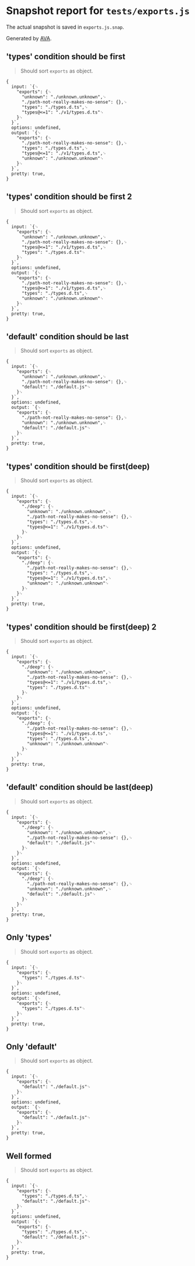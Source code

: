 # Snapshot report for `tests/exports.js`

The actual snapshot is saved in `exports.js.snap`.

Generated by [AVA](https://avajs.dev).

## 'types' condition should be first

> Should sort `exports` as object.

    {
      input: `{␊
        "exports": {␊
          "unknown": "./unknown.unknown",␊
          "./path-not-really-makes-no-sense": {},␊
          "types": "./types.d.ts",␊
          "types@<=1": "./v1/types.d.ts"␊
        }␊
      }`,
      options: undefined,
      output: `{␊
        "exports": {␊
          "./path-not-really-makes-no-sense": {},␊
          "types": "./types.d.ts",␊
          "types@<=1": "./v1/types.d.ts",␊
          "unknown": "./unknown.unknown"␊
        }␊
      }`,
      pretty: true,
    }

## 'types' condition should be first 2

> Should sort `exports` as object.

    {
      input: `{␊
        "exports": {␊
          "unknown": "./unknown.unknown",␊
          "./path-not-really-makes-no-sense": {},␊
          "types@<=1": "./v1/types.d.ts",␊
          "types": "./types.d.ts"␊
        }␊
      }`,
      options: undefined,
      output: `{␊
        "exports": {␊
          "./path-not-really-makes-no-sense": {},␊
          "types@<=1": "./v1/types.d.ts",␊
          "types": "./types.d.ts",␊
          "unknown": "./unknown.unknown"␊
        }␊
      }`,
      pretty: true,
    }

## 'default' condition should be last

> Should sort `exports` as object.

    {
      input: `{␊
        "exports": {␊
          "unknown": "./unknown.unknown",␊
          "./path-not-really-makes-no-sense": {},␊
          "default": "./default.js"␊
        }␊
      }`,
      options: undefined,
      output: `{␊
        "exports": {␊
          "./path-not-really-makes-no-sense": {},␊
          "unknown": "./unknown.unknown",␊
          "default": "./default.js"␊
        }␊
      }`,
      pretty: true,
    }

## 'types' condition should be first(deep)

> Should sort `exports` as object.

    {
      input: `{␊
        "exports": {␊
          "./deep": {␊
            "unknown": "./unknown.unknown",␊
            "./path-not-really-makes-no-sense": {},␊
            "types": "./types.d.ts",␊
            "types@<=1": "./v1/types.d.ts"␊
          }␊
        }␊
      }`,
      options: undefined,
      output: `{␊
        "exports": {␊
          "./deep": {␊
            "./path-not-really-makes-no-sense": {},␊
            "types": "./types.d.ts",␊
            "types@<=1": "./v1/types.d.ts",␊
            "unknown": "./unknown.unknown"␊
          }␊
        }␊
      }`,
      pretty: true,
    }

## 'types' condition should be first(deep) 2

> Should sort `exports` as object.

    {
      input: `{␊
        "exports": {␊
          "./deep": {␊
            "unknown": "./unknown.unknown",␊
            "./path-not-really-makes-no-sense": {},␊
            "types@<=1": "./v1/types.d.ts",␊
            "types": "./types.d.ts"␊
          }␊
        }␊
      }`,
      options: undefined,
      output: `{␊
        "exports": {␊
          "./deep": {␊
            "./path-not-really-makes-no-sense": {},␊
            "types@<=1": "./v1/types.d.ts",␊
            "types": "./types.d.ts",␊
            "unknown": "./unknown.unknown"␊
          }␊
        }␊
      }`,
      pretty: true,
    }

## 'default' condition should be last(deep)

> Should sort `exports` as object.

    {
      input: `{␊
        "exports": {␊
          "./deep": {␊
            "unknown": "./unknown.unknown",␊
            "./path-not-really-makes-no-sense": {},␊
            "default": "./default.js"␊
          }␊
        }␊
      }`,
      options: undefined,
      output: `{␊
        "exports": {␊
          "./deep": {␊
            "./path-not-really-makes-no-sense": {},␊
            "unknown": "./unknown.unknown",␊
            "default": "./default.js"␊
          }␊
        }␊
      }`,
      pretty: true,
    }

## Only 'types'

> Should sort `exports` as object.

    {
      input: `{␊
        "exports": {␊
          "types": "./types.d.ts"␊
        }␊
      }`,
      options: undefined,
      output: `{␊
        "exports": {␊
          "types": "./types.d.ts"␊
        }␊
      }`,
      pretty: true,
    }

## Only 'default'

> Should sort `exports` as object.

    {
      input: `{␊
        "exports": {␊
          "default": "./default.js"␊
        }␊
      }`,
      options: undefined,
      output: `{␊
        "exports": {␊
          "default": "./default.js"␊
        }␊
      }`,
      pretty: true,
    }

## Well formed

> Should sort `exports` as object.

    {
      input: `{␊
        "exports": {␊
          "types": "./types.d.ts",␊
          "default": "./default.js"␊
        }␊
      }`,
      options: undefined,
      output: `{␊
        "exports": {␊
          "types": "./types.d.ts",␊
          "default": "./default.js"␊
        }␊
      }`,
      pretty: true,
    }
